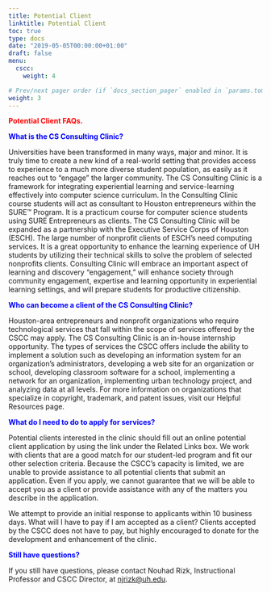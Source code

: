 ```yaml
---
title: Potential Client
linktitle: Potential Client
toc: true
type: docs
date: "2019-05-05T00:00:00+01:00"
draft: false
menu:
  cscc:
    weight: 4

# Prev/next pager order (if `docs_section_pager` enabled in `params.toml`)
weight: 3
---
```


<span style="color:red">**Potential Client FAQs.** </span>

<span style="color:blue">**What is the CS Consulting Clinic?** </span> 

Universities have been transformed in many ways, major and minor. It is truly time to create a new kind of a real-world setting that provides access to experience to a much more diverse student population, as easily as it reaches out to “engage” the larger community.
The CS Consulting Clinic is a framework for integrating experiential learning and service-learning effectively into computer science curriculum. In the Consulting Clinic course students will act as consultant to Houston entrepreneurs within the SURE™ Program. It is a practicum course for computer science students using SURE Entrepreneurs as clients.
The CS Consulting Clinic will be expanded as a partnership with the Executive Service Corps of Houston (ESCH). The large number of nonprofit clients of ESCH’s need computing services. It is a great opportunity to enhance the learning experience of UH students by utilizing their technical skills to solve the problem of selected nonprofits clients.
Consulting Clinic will embrace an important aspect of learning and discovery “engagement,” will enhance society through community engagement, expertise and learning opportunity in experiential learning settings, and will prepare students for productive citizenship.

<span style="color:blue">**Who can become a client of the CS Consulting Clinic?** </span> 

Houston-area entrepreneurs and nonprofit organizations who require technological services that fall within the scope of services offered by the CSCC may apply. 
The CS Consulting Clinic is an in-house internship opportunity. The types of services the CSCC offers include the ability to implement a solution such as developing an information system for an organization’s administrators, developing a web site for an organization or school, developing classroom software for a school, implementing a network for an organization, implementing urban technology project, and analyzing data at all levels.
For more information on organizations that specialize in copyright, trademark, and patent issues, visit our Helpful Resources page. 

<span style="color:blue">**What do I need to do to apply for services?** </span> 

Potential clients interested in the clinic should fill out an online potential client application by using the link under the Related Links box. 
We work with clients that are a good match for our student-led program and fit our other selection criteria. Because the CSCC’s capacity is limited, we are unable to provide assistance to all potential clients that submit an application. Even if you apply, we cannot guarantee that we will be able to accept you as a client or provide assistance with any of the matters you describe in the application. 

We attempt to provide an initial response to applicants within 10 business days. 
What will I have to pay if I am accepted as a client?
Clients accepted by the CSCC does not have to pay, but highly encouraged to donate for the development and enhancement of the clinic.

<span style="color:blue">**Still have questions?** </span> 

If you still have questions, please contact Nouhad Rizk, Instructional Professor and CSCC Director, at <span style="color:blue">njrizk@uh.edu</span>.
